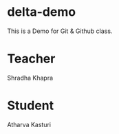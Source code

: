 # delta-demo
This is a Demo for Git &amp; Github class.

# Teacher
Shradha Khapra

# Student
Atharva Kasturi
    